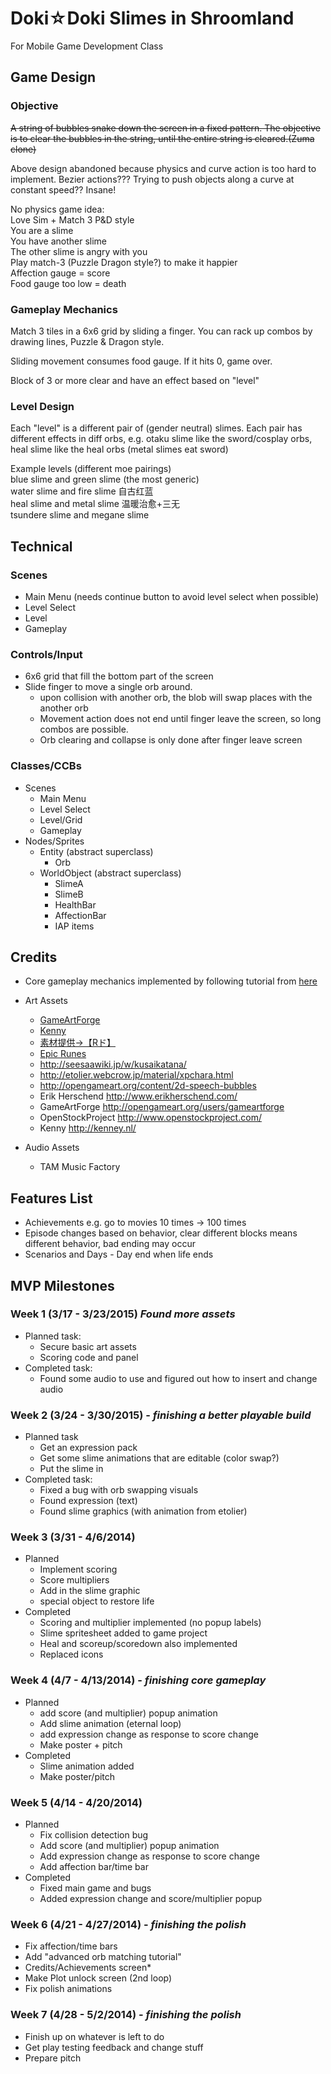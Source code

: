 # Doki☆Doki Slimes in Shroomland
For Mobile Game Development Class

## Game Design
### Objective
~~A string of bubbles snake down the screen in a fixed pattern. The objective is to clear the bubbles in the string, until the entire string is cleared.(Zuma clone)~~

Above design abandoned because physics and curve action is too hard to implement. Bezier actions??? Trying to push objects along a curve at constant speed?? Insane! 

No physics game idea:  
Love Sim + Match 3 P&D style   
You are a slime  
You have another slime  
The other slime is angry with you  
Play match-3 (Puzzle Dragon style?) to make it happier  
Affection gauge = score  
Food gauge too low = death    

### Gameplay Mechanics
Match 3 tiles in a 6x6 grid by sliding a finger. You can rack up combos by drawing lines, Puzzle & Dragon style.

Sliding movement consumes food gauge. If it hits 0, game over.

Block of 3 or more clear and have an effect based on "level"

### Level Design
Each "level" is a different pair of (gender neutral) slimes. Each pair has different effects in diff orbs, e.g. otaku slime like the sword/cosplay orbs, heal slime like the heal orbs (metal slimes eat sword)
 
Example levels (different moe pairings)  
blue slime and green slime (the most generic)  
water slime and fire slime 自古红蓝  
heal slime and metal slime 温暖治愈+三无  
tsundere slime and megane slime  


## Technical
### Scenes
* Main Menu (needs continue button to avoid level select when possible)
* Level Select
* Level
* Gameplay

### Controls/Input
* 6x6 grid that fill the bottom part of the screen
* Slide finger to move a single orb around. 
	* upon collision with another orb, the blob will swap places with the another orb
	* Movement action does not end until finger leave the screen, so long combos are possible.
	* Orb clearing and collapse is only done after finger leave screen 

### Classes/CCBs
* Scenes
  * Main Menu
  * Level Select
  * Level/Grid
  * Gameplay
* Nodes/Sprites
  * Entity (abstract superclass)
    * Orb
  * WorldObject (abstract superclass)
    * SlimeA
    * SlimeB
    * HealthBar
    * AffectionBar
    * IAP items

## Credits
* Core gameplay mechanics implemented by following tutorial from [here](http://www.200monkeys.com/index.php/2012/12/23/cloning-puzzle-and-dragons/) 
* Art Assets 
	* [GameArtForge](http://opengameart.org/users/gameartforge)
	* [Kenny](http://kenney.nl/)
	* [素材提供→【Rド】](http://www.geocities.co.jp/Milano-Cat/3319/muz/002.html)
	* [Epic Runes](http://facebook.com/epicrunes)
	* http://seesaawiki.jp/w/kusaikatana/
	* http://etolier.webcrow.jp/material/xpchara.html
	* http://opengameart.org/content/2d-speech-bubbles
	* Erik Herschend http://www.erikherschend.com/
	* GameArtForge http://opengameart.org/users/gameartforge
	* OpenStockProject http://www.openstockproject.com/
	* Kenny http://kenney.nl/
	
* Audio Assets
	* TAM Music Factory

## Features List
* Achievements e.g. go to movies 10 times -> 100 times
* Episode changes based on behavior,  clear different blocks means different behavior, bad ending may occur
* Scenarios and Days - Day end when life ends


## MVP Milestones
### Week 1 (3/17 - 3/23/2015) _Found more assets_
* Planned task:  
	* Secure basic art assets
  	* Scoring code and panel    
* Completed task:
	* Found some audio to use and figured out how to insert and change audio

### Week 2 (3/24 - 3/30/2015) - _finishing a better playable build_
* Planned task
	* Get an expression pack
	* Get some slime animations that are editable (color swap?)
	* Put the slime in 
* Completed task:
	* Fixed a bug with orb swapping visuals
	* Found expression (text)
	* Found slime graphics (with animation from etolier)
	

### Week 3 (3/31 - 4/6/2014)
* Planned
	* Implement scoring
	* Score multipliers
	* Add in the slime graphic
	* special object to restore life
* Completed
	* Scoring and multiplier implemented (no popup labels)
	* Slime spritesheet added to game project
	* Heal and scoreup/scoredown also implemented
	* Replaced icons	

### Week 4 (4/7 - 4/13/2014) - _finishing core gameplay_
* Planned
	* add score (and multiplier) popup animation
	* Add slime animation (eternal loop)
	* add expression change as response to score change
	* Make poster + pitch
* Completed
	* Slime animation added
	* Make poster/pitch

### Week 5 (4/14 - 4/20/2014)
* Planned
	* Fix collision detection bug
	* Add score (and multiplier) popup animation
	* Add expression change as response to score change
	* Add affection bar/time bar
* Completed
	* Fixed main game and bugs
	* Added expression change and score/multiplier popup

### Week 6 (4/21 - 4/27/2014) - _finishing the polish_
* Fix affection/time bars
* Add "advanced orb matching tutorial"
* Credits/Achievements screen* 
* Make Plot unlock screen (2nd loop)
* Fix polish animations

### Week 7 (4/28 - 5/2/2014) - _finishing the polish_
*  Finish up on whatever is left to do
*  Get play testing feedback and change stuff
*  Prepare pitch